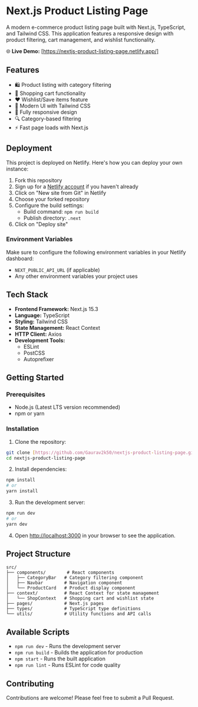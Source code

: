 # Next.js Product Listing Page

A modern e-commerce product listing page built with Next.js, TypeScript, and Tailwind CSS. This application features a responsive design with product filtering, cart management, and wishlist functionality.

🌐 **Live Demo:** [https://nextjs-product-listing-page.netlify.app/]

## Features

- 🛍️ Product listing with category filtering
- 🛒 Shopping cart functionality
- ❤️ Wishlist/Save items feature
- 🎨 Modern UI with Tailwind CSS
- 📱 Fully responsive design
- 🔍 Category-based filtering
- ⚡ Fast page loads with Next.js

## Deployment

This project is deployed on Netlify. Here's how you can deploy your own instance:

1. Fork this repository
2. Sign up for a [Netlify account](https://www.netlify.com/) if you haven't already
3. Click on "New site from Git" in Netlify
4. Choose your forked repository
5. Configure the build settings:
   - Build command: `npm run build`
   - Publish directory: `.next`
6. Click on "Deploy site"

### Environment Variables

Make sure to configure the following environment variables in your Netlify dashboard:

- `NEXT_PUBLIC_API_URL` (if applicable)
- Any other environment variables your project uses

## Tech Stack

- **Frontend Framework:** Next.js 15.3
- **Language:** TypeScript
- **Styling:** Tailwind CSS
- **State Management:** React Context
- **HTTP Client:** Axios
- **Development Tools:**
  - ESLint
  - PostCSS
  - Autoprefixer

## Getting Started

### Prerequisites

- Node.js (Latest LTS version recommended)
- npm or yarn

### Installation

1. Clone the repository:

```bash
git clone [https://github.com/Gaurav2k50/nextjs-product-listing-page.git]
cd nextjs-product-listing-page
```

2. Install dependencies:

```bash
npm install
# or
yarn install
```

3. Run the development server:

```bash
npm run dev
# or
yarn dev
```

4. Open [http://localhost:3000](http://localhost:3000) in your browser to see the application.

## Project Structure

```
src/
├── components/        # React components
│   ├── CategoryBar   # Category filtering component
│   ├── Navbar        # Navigation component
│   └── ProductCard   # Product display component
├── context/          # React Context for state management
│   └── ShopContext   # Shopping cart and wishlist state
├── pages/            # Next.js pages
├── types/            # TypeScript type definitions
└── utils/            # Utility functions and API calls
```

## Available Scripts

- `npm run dev` - Runs the development server
- `npm run build` - Builds the application for production
- `npm start` - Runs the built application
- `npm run lint` - Runs ESLint for code quality

## Contributing

Contributions are welcome! Please feel free to submit a Pull Request.
